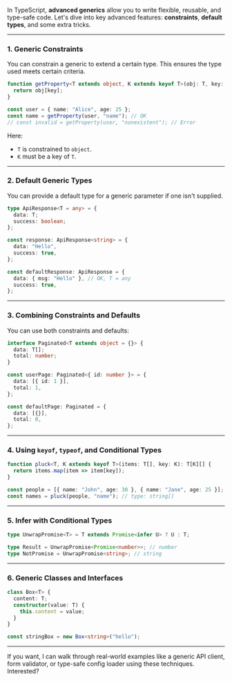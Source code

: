 In TypeScript, **advanced generics** allow you to write flexible, reusable, and type-safe code. Let's dive into key advanced features: **constraints**, **default types**, and some extra tricks.

---

### 1. **Generic Constraints**
You can constrain a generic to extend a certain type. This ensures the type used meets certain criteria.

```ts
function getProperty<T extends object, K extends keyof T>(obj: T, key: K): T[K] {
  return obj[key];
}

const user = { name: "Alice", age: 25 };
const name = getProperty(user, "name"); // OK
// const invalid = getProperty(user, "nonexistent"); // Error
```

Here:
- `T` is constrained to `object`.
- `K` must be a key of `T`.

---

### 2. **Default Generic Types**

You can provide a default type for a generic parameter if one isn't supplied.

```ts
type ApiResponse<T = any> = {
  data: T;
  success: boolean;
};

const response: ApiResponse<string> = {
  data: "Hello",
  success: true,
};

const defaultResponse: ApiResponse = {
  data: { msg: "Hello" }, // OK, T = any
  success: true,
};
```

---

### 3. **Combining Constraints and Defaults**

You can use both constraints and defaults:

```ts
interface Paginated<T extends object = {}> {
  data: T[];
  total: number;
}

const userPage: Paginated<{ id: number }> = {
  data: [{ id: 1 }],
  total: 1,
};

const defaultPage: Paginated = {
  data: [{}],
  total: 0,
};
```

---

### 4. **Using `keyof`, `typeof`, and Conditional Types**

```ts
function pluck<T, K extends keyof T>(items: T[], key: K): T[K][] {
  return items.map(item => item[key]);
}

const people = [{ name: "John", age: 30 }, { name: "Jane", age: 25 }];
const names = pluck(people, "name"); // type: string[]
```

---

### 5. **Infer with Conditional Types**

```ts
type UnwrapPromise<T> = T extends Promise<infer U> ? U : T;

type Result = UnwrapPromise<Promise<number>>; // number
type NotPromise = UnwrapPromise<string>; // string
```

---

### 6. **Generic Classes and Interfaces**

```ts
class Box<T> {
  content: T;
  constructor(value: T) {
    this.content = value;
  }
}

const stringBox = new Box<string>("hello");
```

---

If you want, I can walk through real-world examples like a generic API client, form validator, or type-safe config loader using these techniques. Interested?